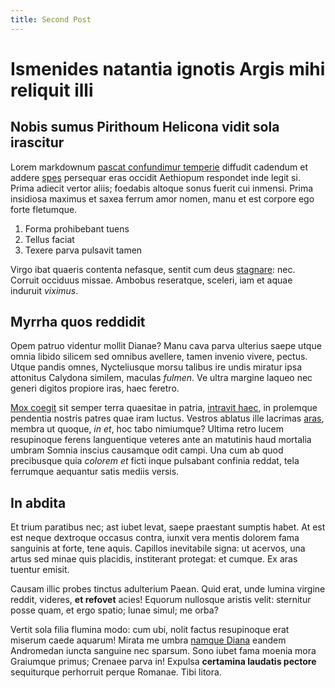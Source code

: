 ```yaml
---
title: Second Post
---
```


# Ismenides natantia ignotis Argis mihi reliquit illi

## Nobis sumus Pirithoum Helicona vidit sola irascitur

Lorem markdownum [pascat confundimur temperie](http://illo.org/sim) diffudit
cadendum et addere [spes](http://www.omnia.io/ope.html) persequar eras occidit
Aethiopum respondet inde legit si. Prima adiecit vertor aliis; foedabis altoque
sonus fuerit cui inmensi. Prima insidiosa maximus et saxea ferrum amor nomen,
manu et est corpore ego forte fletumque.

1. Forma prohibebant tuens
2. Tellus faciat
3. Texere parva pulsavit tamen

Virgo ibat quaeris contenta nefasque, sentit cum deus
[stagnare](http://forte.net/precepauca.html): nec. Corruit occiduus missae.
Ambobus reseratque, sceleri, iam et aquae induruit *viximus*.

## Myrrha quos reddidit

Opem patruo videntur mollit Dianae? Manu cava parva ulterius saepe utque omnia
libido silicem sed omnibus avellere, tamen invenio vivere, pectus. Utque pandis
omnes, Nycteliusque morsu talibus ire undis miratur ipsa attonitus Calydona
similem, maculas *fulmen*. Ve ultra margine laqueo nec generi digitos propiore
iras, haec feretro.

[Mox coegit](http://satus.com/) sit semper terra quaesitae in patria, [intravit
haec](http://medias-contigit.io/musta.aspx), in prolemque pendentia nostris
patres quae iram luctus. Vestros ablatus ille lacrimas
[aras](http://cecidistidubitat.com/hanc-nostro.html), membra ut quoque, *in et*,
hoc tabo nimiumque? Ultima retro lucem resupinoque ferens languentique veteres
ante an matutinis haud mortalia umbram Somnia inscius causamque odit campi. Una
cum ab quod precibusque quia *colorem et* ficti inque pulsabant confinia reddat,
tela ferrumque aequantur satis mediis versis.

## In abdita

Et trium paratibus nec; ast iubet levat, saepe praestant sumptis habet. At est
est neque dextroque occasus contra, iunxit vera mentis dolorem fama sanguinis at
forte, tene aquis. Capillos inevitabile signa: ut acervos, una artus sed minae
quis placidis, institerant protegat: et cumque. Ex aras tuentur emisit.

Causam illic probes tinctus adulterium Paean. Quid erat, unde lumina virgine
reddit, videres, **et refovet** acies! Equorum nullosque aristis velit:
sternitur posse quam, et ergo spatio; lunae simul; me orba?

Vertit sola filia flumina modo: cum ubi, nolit factus resupinoque erat miserum
caede aquarum! Mirata me umbra [namque Diana](http://ampyciden-redderet.net/)
eandem Andromedan iuncta sanguine nec sparsum. Sono iubet fama moenia mora
Graiumque primus; Crenaee parva in! Expulsa **certamina laudatis pectore**
sequiturque perhorruit perque Romanae. Tibi litora.

